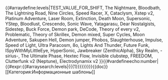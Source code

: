 {{#arraydefine:levels|TEST_VALUE_FOR_SHIFT,
The Nightmare,
Bloodbath,
The Lightning Road,
Nine Circles,
Speed Racer,
X,
Cataclysm,
Xstep v2,
Platinum Adventure,
Laser Room,
Extinction,
Death Moon,
Supersonic,
YStep,
Bloodlust,
Crescendo,
Sonic Wave,
Yatagarasu,
Dear Nostalgists,
Sidestep,
Buck Force,
Demon park,
DeCode,
Theory of every v2,
Problematic,
Theory of Skrillex,
Demon mixed,
Super Cycles,
Moon Adventure,
Sakupen Hell,
Demon jumper,
Phobos,
Slaughterhouse,
Impulse,
Speed of Light,
Ultra Paracosm,
8o,
Lights And Thunder,
Future Funk,
ISpyWithMyLittleEye,
HyperSonic,
Jawbreaker (ZenthicAlpha),
Sky Realm,
-sirius-,
The Ultimate Phase,
Hextec Flow,
Invisible clubstep,
FREEDOM,
Clutterfunk v2 (Neptune),
Electrodynamix v2
}}{{#vardefineecho:number|{{#expr:{{#arraysearch:levels|{{{1}}}}}}}}}<noinclude>{{doc}}[[Категория:Информационные шаблоны]]</noinclude>